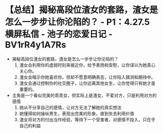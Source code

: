 # 【总结】揭秘高段位渣女的套路，渣女是怎么一步步让你沦陷的？ - P1：4.27.5横屏私信 - 池子的恋爱日记 - BV1rR4y1A7Rs

-   揭秘高段位渣女的套路，渣女是怎么一步步让你沦陷的？
    1.  渣女会利用你的虚弱时刻来接近你，给予表扬和安慰，让你误以为她真心关心你。
    2.  渣女会暗示你她喜欢你，但却不愿意明确表态，让你陷入猜测和期待中。
    3.  渣女会通过控制你的社交圈子，让你远离其他女生，让你觉得只有她才是重要的。
-   主角是一个看似完美的乖乖女，但实际上是渣女，不爱对方，只是利用对方的感情
    1.  她从不分享自己的感情，让对方无法了解她的真实想法
    2.  她懂得如何操纵男生，表现出完美的形象，直到失去利用价值
    3.  渣女将对方的付出当作经验，等待下一个受害者，对感情不投入，只在乎自己的利益